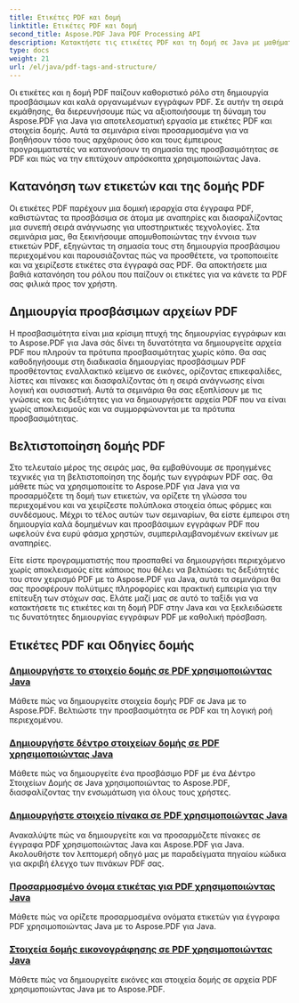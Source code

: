 ```yaml
---
title: Ετικέτες PDF και δομή
linktitle: Ετικέτες PDF και δομή
second_title: Aspose.PDF Java PDF Processing API
description: Κατακτήστε τις ετικέτες PDF και τη δομή σε Java με μαθήματα Aspose.PDF για Java. Δημιουργήστε προσβάσιμα και οργανωμένα PDF χωρίς κόπο.
type: docs
weight: 21
url: /el/java/pdf-tags-and-structure/
---
```

Οι ετικέτες και η δομή PDF παίζουν καθοριστικό ρόλο στη δημιουργία προσβάσιμων και καλά οργανωμένων εγγράφων PDF. Σε αυτήν τη σειρά εκμάθησης, θα διερευνήσουμε πώς να αξιοποιήσουμε τη δύναμη του Aspose.PDF για Java για αποτελεσματική εργασία με ετικέτες PDF και στοιχεία δομής. Αυτά τα σεμινάρια είναι προσαρμοσμένα για να βοηθήσουν τόσο τους αρχάριους όσο και τους έμπειρους προγραμματιστές να κατανοήσουν τη σημασία της προσβασιμότητας σε PDF και πώς να την επιτύχουν απρόσκοπτα χρησιμοποιώντας Java.

## Κατανόηση των ετικετών και της δομής PDF

Οι ετικέτες PDF παρέχουν μια δομική ιεραρχία στα έγγραφα PDF, καθιστώντας τα προσβάσιμα σε άτομα με αναπηρίες και διασφαλίζοντας μια συνεπή σειρά ανάγνωσης για υποστηρικτικές τεχνολογίες. Στα σεμινάρια μας, θα ξεκινήσουμε απομυθοποιώντας την έννοια των ετικετών PDF, εξηγώντας τη σημασία τους στη δημιουργία προσβάσιμου περιεχομένου και παρουσιάζοντας πώς να προσθέτετε, να τροποποιείτε και να χειρίζεστε ετικέτες στα έγγραφά σας PDF. Θα αποκτήσετε μια βαθιά κατανόηση του ρόλου που παίζουν οι ετικέτες για να κάνετε τα PDF σας φιλικά προς τον χρήστη.

## Δημιουργία προσβάσιμων αρχείων PDF

Η προσβασιμότητα είναι μια κρίσιμη πτυχή της δημιουργίας εγγράφων και το Aspose.PDF για Java σάς δίνει τη δυνατότητα να δημιουργείτε αρχεία PDF που πληρούν τα πρότυπα προσβασιμότητας χωρίς κόπο. Θα σας καθοδηγήσουμε στη διαδικασία δημιουργίας προσβάσιμων PDF προσθέτοντας εναλλακτικό κείμενο σε εικόνες, ορίζοντας επικεφαλίδες, λίστες και πίνακες και διασφαλίζοντας ότι η σειρά ανάγνωσης είναι λογική και ουσιαστική. Αυτά τα σεμινάρια θα σας εξοπλίσουν με τις γνώσεις και τις δεξιότητες για να δημιουργήσετε αρχεία PDF που να είναι χωρίς αποκλεισμούς και να συμμορφώνονται με τα πρότυπα προσβασιμότητας.

## Βελτιστοποίηση δομής PDF

Στο τελευταίο μέρος της σειράς μας, θα εμβαθύνουμε σε προηγμένες τεχνικές για τη βελτιστοποίηση της δομής των εγγράφων PDF σας. Θα μάθετε πώς να χρησιμοποιείτε το Aspose.PDF για Java για να προσαρμόζετε τη δομή των ετικετών, να ορίζετε τη γλώσσα του περιεχομένου και να χειρίζεστε πολύπλοκα στοιχεία όπως φόρμες και συνδέσμους. Μέχρι το τέλος αυτών των σεμιναρίων, θα είστε έμπειροι στη δημιουργία καλά δομημένων και προσβάσιμων εγγράφων PDF που ωφελούν ένα ευρύ φάσμα χρηστών, συμπεριλαμβανομένων εκείνων με αναπηρίες.

Είτε είστε προγραμματιστής που προσπαθεί να δημιουργήσει περιεχόμενο χωρίς αποκλεισμούς είτε κάποιος που θέλει να βελτιώσει τις δεξιότητές του στον χειρισμό PDF με το Aspose.PDF για Java, αυτά τα σεμινάρια θα σας προσφέρουν πολύτιμες πληροφορίες και πρακτική εμπειρία για την επίτευξη των στόχων σας. Ελάτε μαζί μας σε αυτό το ταξίδι για να κατακτήσετε τις ετικέτες και τη δομή PDF στην Java και να ξεκλειδώσετε τις δυνατότητες δημιουργίας εγγράφων PDF με καθολική πρόσβαση.

## Ετικέτες PDF και Οδηγίες δομής
### [Δημιουργήστε το στοιχείο δομής σε PDF χρησιμοποιώντας Java](./create-structure-element-in-pdf-using-java/)
Μάθετε πώς να δημιουργείτε στοιχεία δομής PDF σε Java με το Aspose.PDF. Βελτιώστε την προσβασιμότητα σε PDF και τη λογική ροή περιεχομένου.
### [Δημιουργήστε δέντρο στοιχείων δομής σε PDF χρησιμοποιώντας Java](./create-structure-element-tree-in-pdf-using-java/)
Μάθετε πώς να δημιουργείτε ένα προσβάσιμο PDF με ένα Δέντρο Στοιχείων Δομής σε Java χρησιμοποιώντας το Aspose.PDF, διασφαλίζοντας την ενσωμάτωση για όλους τους χρήστες.
### [Δημιουργήστε στοιχείο πίνακα σε PDF χρησιμοποιώντας Java](./create-table-element-in-pdf-using-java/)
Ανακαλύψτε πώς να δημιουργείτε και να προσαρμόζετε πίνακες σε έγγραφα PDF χρησιμοποιώντας Java και Aspose.PDF για Java. Ακολουθήστε τον λεπτομερή οδηγό μας με παραδείγματα πηγαίου κώδικα για ακριβή έλεγχο των πινάκων PDF σας.
### [Προσαρμοσμένο όνομα ετικέτας για PDF χρησιμοποιώντας Java](./custom-tag-name-for-pdf-using-java/)
Μάθετε πώς να ορίζετε προσαρμοσμένα ονόματα ετικετών για έγγραφα PDF χρησιμοποιώντας Java με το Aspose.PDF για Java.
### [Στοιχεία δομής εικονογράφησης σε PDF χρησιμοποιώντας Java](./illustration-structure-elements-in-pdf-using-java/)
Μάθετε πώς να δημιουργείτε εικόνες και στοιχεία δομής σε αρχεία PDF χρησιμοποιώντας Java με το Aspose.PDF.